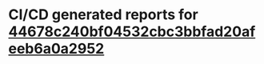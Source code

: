 # CI/CD generated reports for [44678c240bf04532cbc3bbfad20afeeb6a0a2952](https://github.com/hydephp/develop/commit/44678c240bf04532cbc3bbfad20afeeb6a0a2952)
